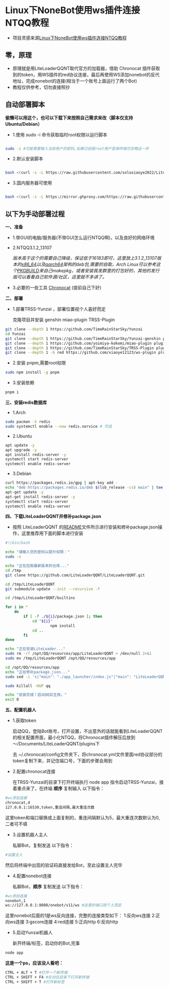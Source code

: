 # Linux下NoneBot使用ws插件连接NTQQ教程
* 项目灵感来源[Linux下NoneBot使用ws插件连接NTQQ教程](https://docs.qq.com/doc/DQW5OSWdIbWl3TEpx)
  
## 零，原理
* 原理就是用LiteLoaderQQNT取代官方的加载器，借助 Chronocat 插件获取到的token，用WS插件的red协议连接，最后再使用WS添加nonebot的反代地址，完成nonebot的连接(相当于一个账号上面运行了两个Bot)
* 教程仅供参考，切勿直接照抄


## 自动部署脚本

**偷懒可以用这个，也可以下载下来按照自己需求来改（脚本仅支持Ubuntu/Debian）**

* 1.使用 sudo -i 命令获取临时root权限以运行脚本
  
```bash

sudo -i #可能需要输入当前用户的密码,如果已经是root用户登录终端可忽略这一步

```

* 2.默认安装脚本
  
```bash

bash <(curl -s -L https://raw.githubusercontent.com/soloxiaoye2022/LiteLoaderQQNT-for-Linux-depoly/main/install_liteloader_qqnt_linux.sh)

```

* 3.国内服务器可使用

```bash

bash <(curl -s -L https://mirror.ghproxy.com/https://raw.githubusercontent.com/soloxiaoye2022/LiteLoaderQQNT-for-Linux-depoly/main/install_liteloader_qqnt_linux.sh)

```

## 以下为手动部署过程

**一、准备**
* 1.带GUI的电脑/服务器(不带GUI怎么运行NTQQ啊)，以及良好的网络环境
* 2.NTQQ3.1.2_13107
  
   *版本高于这个的需要自己降级，保证低于16183即可，这里放上3.1.2_13107版本的[x86_64](https://dldir1.qq.com/qqfile/qq/QQNT/ad5b5393/linuxqq_3.1.2-13107_amd64.deb)以及[aarch64](https://dldir1.qq.com/qqfile/qq/QQNT/ad5b5393/linuxqq_3.1.2-13107_arm64.deb)架构的deb包,需要的自取，Arch Linux可以参考这个[PKGBUILD](https://aur.archlinux.org/cgit/aur.git/tree/PKGBUILD?h=linuxqq&id=f7644776ee62fa20e5eb30d0b1ba832513c77793)来自己makepkg，或者安装我发群里的打包好的，其他的发行版可以看看自己软件源/社区，这里就不多讲了。*
* 3.必要的一些工具
[Chronocat](https://mirror.ghproxy.com/https://github.com/soloxiaoye2022/LiteLoaderQQNT-for-Linux-depoly/raw/main/LiteLoaderQQNT-Plugin-Chronocat.tar.gz) (提前自己下好)


**二、部署**
* 1.部署TRSS-Yunzai ，部署位置视个人喜好而定
  
  克隆项目并安装 genshin miao-plugin TRSS-Plugin
```bash
git clone --depth 1 https://github.com/TimeRainStarSky/Yunzai
cd Yunzai
git clone --depth 1 https://github.com/TimeRainStarSky/Yunzai-genshin plugins/genshin
git clone --depth 1 https://github.com/yoimiya-kokomi/miao-plugin plugins/miao-plugin
git clone --depth 1 https://github.com/TimeRainStarSky/TRSS-Plugin plugins/TRSS-Plugin 
git clone --depth 1 -b red https://github.com/xiaoye12123/ws-plugin plugins/ws-plugin
```
* 2.安装 pnpm,需要root权限
```bash
sudo npm install -g pnpm
```

* 3.安装依赖
```bash
pnpm i
```

**三、安装redis数据库**
* 1.Arch
```bash
sudo pacman -S redis
sudo systemctl enable --now redis.service # 可选
```
* 2.Ubuntu
```bash
apt update -y
apt upgrade -y
apt install redis-server -y
systemctl start redis-server
systemctl enable redis-server
```
* 3.Debian
```bash
curl https://packages.redis.io/gpg | apt-key add -
echo "deb https://packages.redis.io/deb $(lsb_release -cs) main" | tee /etc/apt/sources.list.d/redis.list
apt-get update -y 
apt-get install redis-server -y
systemctl start redis-server
systemctl enable redis-server
```

**四、下载LiteLoaderQQNT并修补package.json**

* 按照 LiteLoaderQQNT 的[README](https://github.com/LiteLoaderQQNT/LiteLoaderQQNT/blob/main/README.md)文件所示进行安装和修补package.json操作，这里推荐用下面的脚本进行安装
```bash
#!/bin/bash

echo "请输入您的密码以提升权限："
sudo -v

echo "正在拉取最新版本的仓库..."
cd /tmp
git clone https://github.com/LiteLoaderQQNT/LiteLoaderQQNT.git

cd /tmp/LiteLoaderQQNT
git submodule update --init --recursive -f

cd /tmp/LiteLoaderQQNT/builtins

for i in *
	do
		if [ -f ./${i}/package.json ]; then
			cd "${i}"
                	npm install
			cd ..
		fi
done

echo "正在安装LiteLoader..."
sudo rm -rf /opt/QQ/resources/app/LiteLoaderQQNT > /dev/null 2>&1
sudo mv /tmp/LiteLoaderQQNT /opt/QQ/resources/app

cd /opt/QQ/resources/app
echo "正在修补package.json..."
sudo sed -i 's|"main": "./app_launcher/index.js"|"main": "LiteLoaderQQNT"|' package.json

sudo killall -HUP qq

echo "安装完成！启动QQ后生效。"
exit 0
```

**五、配置机器人**
* 1.获取token
  
  启动QQ，登陆Bot账号，打开设置，不出意外的话就能看到LiteLoaderQQNT的相关配置界面，最小化NTQQ，将Chronocat插件解压后放到
  ～/Documents/LiteLoaderQQNT/plugins下

  去 ~/.chronocat/config文件夹下，将chronocat.yml文件里面red协议部分的token复制下来，并记住端口号，下面的步骤会用到

* 2.配置chronocat连接
  
  在TRSS-Yunzai的目录下打开终端执行 node app 指令启动TRSS-Yunzai，接着重点来了，在终端 **顺序** 复制输入 以下指令：
```bash
#ws添加连接 
chronocat,4
127.0.0.1:16530,token,重连间隔,最大重连次数
```
  
  这里token和端口替换成上面复制的，重连间隔默认为5，最大重连次数默认为0,二者可不填

* 3.设置机器人主人
  
  私聊Bot，复制发送 以下指令：
```bash
#设置主人
```
  
  然后将终端中出现的验证码直接发给Bot，至此设置主人完毕




* 4.配置nonebot连接
  
  私聊Bot，**顺序** 复制发送 以下指令：
```bash
#ws添加连接
nonebot,1
ws://127.0.0.1:8080/onebot/v11/ws #这里的端口视个人而定
```
  
  这里nonebot后面的1是ws反向连接，完整的连接类型如下：
  1:反向ws连接  2:正向ws连接  3:gscore连接  4:red连接  5:正向http  6:反向http

* 5.启动Yunzai机器人

  新开终端/标签，启动你的Bot,完事
```bash
node app
```


**这是一个ps，应该没人看吧：**
```bash
CTRL + ALT + T #打开一个新终端
CTRL + SHIFT + F4 #在对应目录下打开新终端
CTRL + SHIFT + T #打开新标签
```
